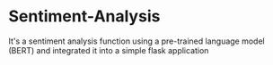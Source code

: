 # Sentiment-Analysis
It's a sentiment analysis function using a pre-trained language model (BERT) and integrated it into a simple flask application
